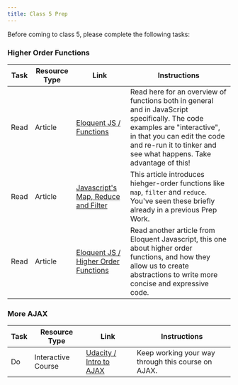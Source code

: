 ```yaml
---
title: Class 5 Prep
---
```


Before coming to class 5, please complete the following tasks:

### Higher Order Functions

Task | Resource Type | Link | Instructions 
-----|---------------|------|-------------
Read | Article | <a href="http://eloquentjavascript.net/03_functions.html" target="_blank">Eloquent JS / Functions</a> | Read here for an overview of functions both in general and in JavaScript specifically. The code examples are "interactive", in that you can edit the code and re-run it to tinker and see what happens. Take advantage of this!
Read | Article | <a href="https://danmartensen.svbtle.com/javascripts-map-reduce-and-filter" target="_blank">Javascript's Map, Reduce and Filter</a> | This article introduces hiehger-order functions like `map`, `filter` and `reduce`. You've seen these briefly already in a previous Prep Work.
Read | Article | <a href="http://eloquentjavascript.net/05_higher_order.html" target="_blank">Eloquent JS / Higher Order Functions</a> | Read another article from Eloquent Javascript, this one about higher order functions, and how they allow us to create abstractions to write more concise and expressive code.

### More AJAX

Task | Resource Type | Link | Instructions
-----|---------------|------|-------------
Do | Interactive Course | <a href="https://classroom.udacity.com/courses/ud110/" target="_blank">Udacity / Intro to AJAX</a> | Keep working your way through this course on AJAX.
